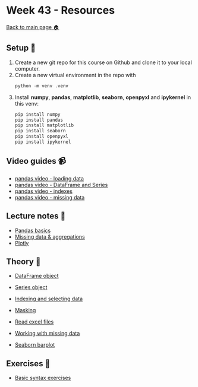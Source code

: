 # Week 43 - Resources

[Back to main page :house:](https://github.com/pr0fez/AI24-Databehandling)

## Setup :wrench:

1. Create a new git repo for this course on Github and clone it to your local computer.  
2. Create a new virtual environment in the repo with 
   ```python 
   python -m venv .venv
   ```  
3. Install **numpy**, **pandas**, **matplotlib**, **seaborn**, **openpyxl** and **ipykernel** in this venv: 
   ```python 
   pip install numpy 
   pip install pandas
   pip install matplotlib
   pip install seaborn
   pip install openpyxl 
   pip install ipykernel
   ``` 

## Video guides :video_camera:

- [pandas video - loading data][pandas_vid_load_data]
- [pandas video - DataFrame and Series][pandas_vid_df]
- [pandas video - indexes][pandas_vid_index]
- [pandas video - missing data][pandas_vid_nan]



[pandas_vid_load_data]: https://www.youtube.com/watch?v=ZyhVh-qRZPA&t=450s
[pandas_vid_df]: https://www.youtube.com/watch?v=zmdjNSmRXF4
[pandas_vid_index]: https://www.youtube.com/watch?v=W9XjRYFkkyw&list=RDCMUCCezIgC97PvUuR4_gbFUs5g&index=3
[pandas_vid_nan]: https://www.youtube.com/watch?v=KdmPHEnPJPs&list=RDCMUCCezIgC97PvUuR4_gbFUs5g&index=9

## Lecture notes :book:

- [Pandas basics](https://github.com/pr0fez/AI24-Databehandling/blob/main/Lectures/L0-pandas-basics.ipynb)
- [Missing data & aggregations](https://github.com/pr0fez/AI24-Databehandling/blob/main/Lectures/L1-missing-aggregation.ipynb)
- [Plotly](https://github.com/pr0fez/AI24-Databehandling/blob/main/Lectures/L2-plotly-express.ipynb)

## Theory :book:

- [DataFrame object](https://pandas.pydata.org/pandas-docs/stable/reference/api/pandas.DataFrame.html?highlight=dataframe#pandas.DataFrame)

- [Series object](https://pandas.pydata.org/pandas-docs/stable/reference/api/pandas.Series.html?highlight=series#pandas.Series)

- [Indexing and selecting data](https://pandas.pydata.org/pandas-docs/stable/user_guide/indexing.html)

- [Masking](https://pandas.pydata.org/docs/reference/api/pandas.DataFrame.mask.html)

- [Read excel files](https://pandas.pydata.org/docs/reference/api/pandas.read_excel.html)

- [Working with missing data](https://pandas.pydata.org/pandas-docs/stable/user_guide/missing_data.html)

- [Seaborn barplot](https://seaborn.pydata.org/generated/seaborn.barplot.html)



## Exercises :running:

- [Basic syntax exercises](https://github.com/pr0fez/AI24-Databehandling/blob/main/Exercises/00_pandas_basic_syntax.ipynb)